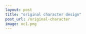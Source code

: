 ```yaml
---
layout: post
title: "original character design"
post_url: /original-character
image: oc1.png
---
```


